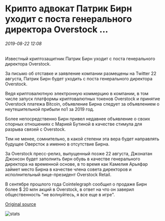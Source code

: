 # Крипто адвокат Патрик Бирн уходит с поста генерального директора Overstock ...

###### 2019-08-22 12:08

Известный криптозащитник Патрик Бирн уходит с поста генерального директора Overstock.

За письмо об отставке и заявление компании размещены на Twitter 22 августа, Патрик Бирн будет уходить с поста генерального директора Overstock.

Ведя криптовалютную электронную коммерцию в компании, в том числе запуск платформы криптовалютных токенов Overstock и принятие Overstock платежа Bitcoin, объявление Бирна следует за объявлением о неутешительной прибыли no1 за 2019 год.

Более непосредственно Бирн привел недавнее объявление о своих спорных отношениях с Марией Бутиной в качестве стимула для разрыва связей с Overstock.

Тем не менее, сомнительно, в какой степени эта вера будет направлять будущее Оверсток а именно в отсутствие Бирна.

За Overstock пресс-релиз, выпущенный позже 22 августа, Джонатан Джонсон будет заполнить бирн обувь в качестве генерального директора на временной основе, в то время как Камелия Арьяфар займет место Бирна в качестве члена совета директоров и исполнительный вице-президент Overstock Retail.

В сентябре прошлого года Cointelegraph сообщил о продаже Бирн более $ 20 млн акций в Overstock, в ответ на что он заверил общественность "не волнуйтесь, я все еще в игре".

[Original source](https://cointelegraph.com/news/crypto-advocate-patrick-byrne-resigns-as-ceo-of-overstock)

![stats](https://c.statcounter.com/11760860/0/a89fa40b/1/ "stats")